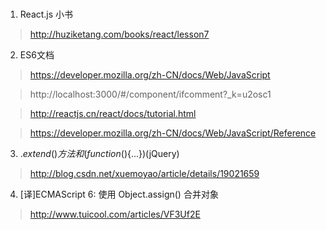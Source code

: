 ###
1. React.js 小书
> http://huziketang.com/books/react/lesson7

2. ES6文档
> https://developer.mozilla.org/zh-CN/docs/Web/JavaScript

> http://localhost:3000/#/component/ifcomment?_k=u2osc1

> http://reactjs.cn/react/docs/tutorial.html

> https://developer.mozilla.org/zh-CN/docs/Web/JavaScript/Reference

3. $.extend()方法和(function($){...})(jQuery)
> http://blog.csdn.net/xuemoyao/article/details/19021659

4. [译]ECMAScript 6: 使用 Object.assign() 合并对象
> http://www.tuicool.com/articles/VF3Uf2E 

